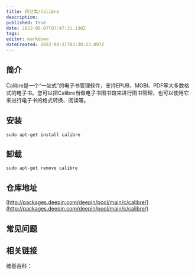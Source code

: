 ```yaml
---
title: 待分类/Calibre
description: 
published: true
date: 2022-05-07T07:47:21.130Z
tags: 
editor: markdown
dateCreated: 2022-04-21T03:30:23.097Z
---
```


## 简介

Calibre是一个“一站式”的电子书管理软件，支持EPUB、MOBI、PDF等大多数格式的电子书。您可以把Calibre当做电子书图书馆来进行图书管理，也可以使用它来进行电子书的格式转换、阅读等。

## 安装

`sudo apt-get install calibre`

## 卸载

`sudo apt-get remove calibre`

## 仓库地址

[http://packages.deepin.com/deepin/pool/main/c/calibre/](http://packages.deepin.com/deepin/pool/main/c/calibre/)

## 常见问题

## 相关链接

维基百科：
